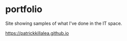 # portfolio

Site showing samples of what I've done in the IT space.

https://patrickkillalea.github.io

